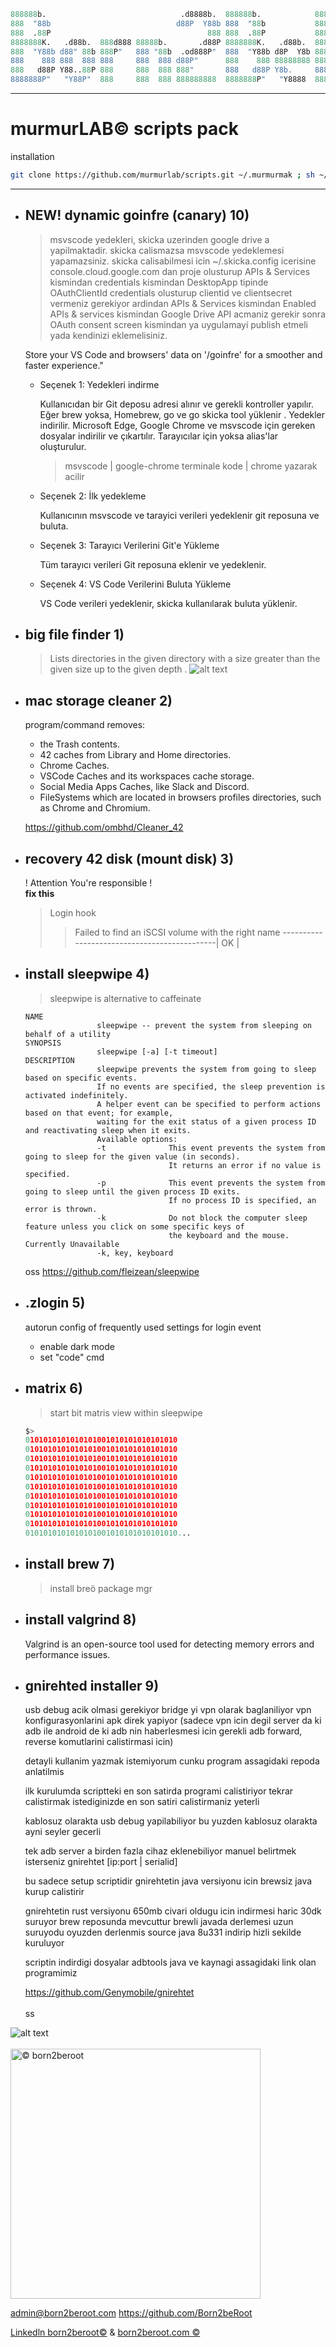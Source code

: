 ```mathematica
888888b.                              .d8888b.  888888b.            8888888b.                   888   ©
888  "88b                            d88P  Y88b 888  "88b           888   Y88b                  888    
888  .88P                                   888 888  .88P           888    888                  888    
8888888K.   .d88b.  888d888 88888b.       .d88P 8888888K.   .d88b.  888   d88P .d88b.   .d88b.  888888 
888  "Y88b d88" 88b 888P"   888 "88b  .od888P"  888  "Y88b d8P  Y8b 8888888P" d88 "88b d88 "88b 888    
888    888 888  888 888     888  888 d88P"      888    888 88888888 888 T88b  888  888 888  888 888    
888   d88P Y88..88P 888     888  888 888"       888   d88P Y8b.     888  T88b Y88..88P Y88..88P Y88b.  
8888888P"   "Y88P"  888     888  888 888888888  8888888P"   "Y8888  888   T88b "Y88P"   "Y88P"   "Y888 
```


<!-- ![alt text](https://www.born2beroot.com/images/b2r.png "© born2beroot") -->
---

# murmurLAB© scripts pack

installation

```bash
git clone https://github.com/murmurlab/scripts.git ~/.murmurmak ; sh ~/.murmurmak/murmurmak.sh i
```

---

- ## NEW! dynamic goinfre (canary) 10)

    > msvscode yedekleri, skicka uzerinden google drive a yapilmaktadir. skicka calismazsa msvscode yedeklemesi yapamazsiniz.
    skicka calisabilmesi icin ~/.skicka.config icerisine console.cloud.google.com dan proje olusturup APIs & Services kismindan credentials kismindan DesktopApp tipinde OAuthClientId credentials olusturup clientid ve clientsecret vermeniz gerekiyor ardindan APIs & Services kismindan Enabled APIs & services kismindan Google Drive API acmaniz gerekir sonra OAuth consent screen kismindan ya uygulamayi publish etmeli yada kendinizi eklemelisiniz.

    Store your VS Code and browsers' data on '/goinfre' for a smoother and faster experience."

  - Seçenek 1: Yedekleri indirme

    Kullanıcıdan bir Git deposu adresi alınır ve gerekli kontroller yapılır.
    Eğer brew yoksa, Homebrew, go ve go skicka tool yüklenir .
    Yedekler indirilir.
    Microsoft Edge, Google Chrome ve msvscode için gereken dosyalar indirilir ve çıkartılır.
    Tarayıcılar için yoksa alias'lar oluşturulur.
    >msvscode | google-chrome terminale kode | chrome yazarak acilir

  - Seçenek 2: İlk yedekleme

    Kullanıcının msvscode ve tarayici verileri yedeklenir git reposuna ve buluta.

  - Seçenek 3: Tarayıcı Verilerini Git'e Yükleme

    Tüm tarayıcı verileri Git reposuna eklenir ve yedeklenir.

  - Seçenek 4: VS Code Verilerini Buluta Yükleme

    VS Code verileri yedeklenir, skicka kullanılarak buluta yüklenir.

- ## big file finder 1)

    > Lists directories in the given directory with a size greater than the given size up to the given depth
    .
    ![alt text](bigsmoke.jpeg "© born2beroot")

- ## mac storage cleaner 2)

    program/command removes:
  - the Trash contents.
  - 42 caches from Library and Home directories.
  - Chrome Caches.
  - VSCode Caches and its workspaces cache storage.
  - Social Media Apps Caches, like Slack and Discord.
  - FileSystems which are located in browsers profiles directories, such as Chrome and Chromium.
  
  https://github.com/ombhd/Cleaner_42

- ## recovery 42 disk (mount disk) 3)

    ! Attention You're responsible !
    \
    **fix this**
    > Login hook
    >>Failed to find an iSCSI volume with the right name
    >---------------------------------------------| OK |

- ## install sleepwipe 4)
    >
    >sleepwipe is alternative to caffeinate

    ```none
    NAME
                    sleepwipe -- prevent the system from sleeping on behalf of a utility
    SYNOPSIS
                    sleepwipe [-a] [-t timeout]
    DESCRIPTION
                    sleepwipe prevents the system from going to sleep based on specific events.
                    If no events are specified, the sleep prevention is activated indefinitely.
                    A helper event can be specified to perform actions based on that event; for example,
                    waiting for the exit status of a given process ID and reactivating sleep when it exits.
                    Available options:
                    -t              This event prevents the system from going to sleep for the given value (in seconds).
                                    It returns an error if no value is specified.
                    -p              This event prevents the system from going to sleep until the given process ID exits.
                                    If no process ID is specified, an error is thrown.
                    -k              Do not block the computer sleep feature unless you click on some specific keys of
                                    the keyboard and the mouse.
    Currently Unavailable
                    -k, key, keyboard
    ```

    oss https://github.com/fleizean/sleepwipe

- ## .zlogin 5)

    autorun config of frequently used settings for login event

  - enable dark mode
  - set "code" cmd

- ## matrix 6)
    >
    >start bit matris view within sleepwipe

    ```py
    $>
    0101010101010101001010101010101010
    0101010101010101001010101010101010
    0101010101010101001010101010101010
    0101010101010101001010101010101010
    0101010101010101001010101010101010
    0101010101010101001010101010101010
    0101010101010101001010101010101010
    0101010101010101001010101010101010
    0101010101010101001010101010101010
    0101010101010101001010101010101010
    0101010101010101001010101010101010...
    
    ```

- ## install brew 7)

    >install breö package mgr

- ## install valgrind 8)

  Valgrind is an open-source tool used for detecting memory errors and performance issues.

- ## gnirehted installer 9)

    usb debug acik olmasi gerekiyor
    bridge yi vpn olarak baglaniliyor vpn konfigurasyonlarini apk direk yapiyor (sadece vpn icin degil server da ki adb ile android de ki adb nin haberlesmesi icin gerekli adb forward, reverse komutlarini calistirmasi icin)

    detayli kullanim yazmak istemiyorum cunku program assagidaki repoda anlatilmis

    ilk kurulumda scriptteki en son satirda programi calistiriyor tekrar calistirmak istediginizde en son satiri calistirmaniz yeterli

    kablosuz olarakta usb debug yapilabiliyor bu yuzden kablosuz olarakta ayni seyler gecerli

    tek adb server a birden fazla cihaz eklenebiliyor manuel belirtmek isterseniz gnirehtet [ip:port | serialid]

    bu sadece setup scriptidir
    gnirehtetin java versiyonu icin brewsiz java kurup calistirir

    gnirehtetin rust versiyonu 650mb civari oldugu icin indirmesi haric 30dk suruyor brew reposunda mevcuttur
    brewli javada derlemesi uzun suruyodu oyuzden derlenmis source java 8u331 indirip hizli sekilde kuruluyor

    scriptin indirdigi dosyalar adbtools java ve kaynagi assagidaki link olan programimiz

    https://github.com/Genymobile/gnirehtet
    \
    \
    ss

![alt text](SS.png "© born2beroot")
\
\
<a href="https://www.linkedin.com/company/born2beroot/">
<img src="https://www.born2beroot.com/images/b2r.png" alt= "© born2beroot" width="400" height="400">
</a>

admin@born2beroot.com https://github.com/Born2beRoot 

<a href="https://www.linkedin.com/company/born2beroot/">Linkedln born2beroot©</a> & <a href="https://www.born2beroot.com/">born2beroot.com ©</a>